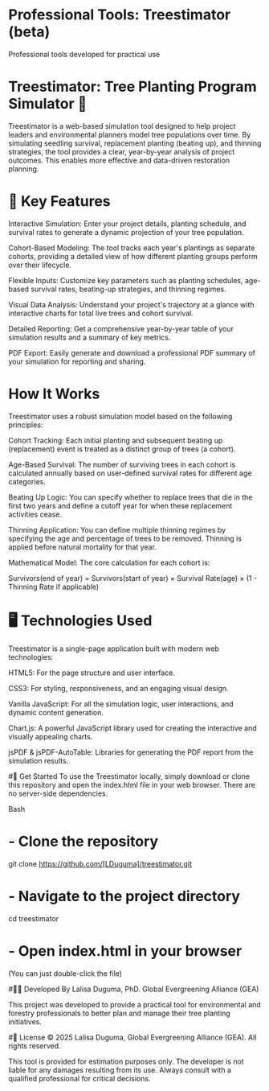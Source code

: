 # Professional Tools: Treestimator (beta)
Professional tools developed for practical use

# Treestimator: Tree Planting Program Simulator 🌱
Treestimator is a web-based simulation tool designed to help project leaders and environmental planners model tree populations over time. By simulating seedling survival, replacement planting (beating up), and thinning strategies, the tool provides a clear, year-by-year analysis of project outcomes. This enables more effective and data-driven restoration planning.

# 🚀 Key Features
Interactive Simulation: Enter your project details, planting schedule, and survival rates to generate a dynamic projection of your tree population.

Cohort-Based Modeling: The tool tracks each year's plantings as separate cohorts, providing a detailed view of how different planting groups perform over their lifecycle.

Flexible Inputs: Customize key parameters such as planting schedules, age-based survival rates, beating-up strategies, and thinning regimes.

Visual Data Analysis: Understand your project's trajectory at a glance with interactive charts for total live trees and cohort survival.

Detailed Reporting: Get a comprehensive year-by-year table of your simulation results and a summary of key metrics.

PDF Export: Easily generate and download a professional PDF summary of your simulation for reporting and sharing.


# How It Works
Treestimator uses a robust simulation model based on the following principles:

Cohort Tracking: Each initial planting and subsequent beating up (replacement) event is treated as a distinct group of trees (a cohort).

Age-Based Survival: The number of surviving trees in each cohort is calculated annually based on user-defined survival rates for different age categories.

Beating Up Logic: You can specify whether to replace trees that die in the first two years and define a cutoff year for when these replacement activities cease.

Thinning Application: You can define multiple thinning regimes by specifying the age and percentage of trees to be removed. Thinning is applied before natural mortality for that year.

Mathematical Model: The core calculation for each cohort is:

Survivors(end of year) = Survivors(start of year) × Survival Rate(age) × (1 - Thinning Rate if applicable)

# 🖥️ Technologies Used
Treestimator is a single-page application built with modern web technologies:

HTML5: For the page structure and user interface.

CSS3: For styling, responsiveness, and an engaging visual design.

Vanilla JavaScript: For all the simulation logic, user interactions, and dynamic content generation.

Chart.js: A powerful JavaScript library used for creating the interactive and visually appealing charts.

jsPDF & jsPDF-AutoTable: Libraries for generating the PDF report from the simulation results.

#📝 Get Started
To use the Treestimator locally, simply download or clone this repository and open the index.html file in your web browser. There are no server-side dependencies.

Bash

# - Clone the repository
git clone https://github.com/[LDuguma]/treestimator.git

# - Navigate to the project directory
cd treestimator

# - Open index.html in your browser
(You can just double-click the file)

#👩‍💻 Developed By
Lalisa Duguma, PhD. Global Evergreening Alliance (GEA)

This project was developed to provide a practical tool for environmental and forestry professionals to better plan and manage their tree planting initiatives.

#📜 License
© 2025 Lalisa Duguma, Global Evergreening Alliance (GEA). All rights reserved.

This tool is provided for estimation purposes only. The developer is not liable for any damages resulting from its use. Always consult with a qualified professional for critical decisions.
